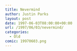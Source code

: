 ```yaml
---
title: Nevermind
author: Justin Parks
layout: post
date: 1997-06-03T08:00:00+00:00
url: /1997/06/03/nevermind/
categories:
  - Old
comic: 19970603.png
---
```

